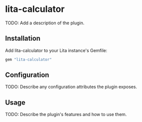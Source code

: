 # lita-calculator

TODO: Add a description of the plugin.

## Installation

Add lita-calculator to your Lita instance's Gemfile:

``` ruby
gem "lita-calculator"
```

## Configuration

TODO: Describe any configuration attributes the plugin exposes.

## Usage

TODO: Describe the plugin's features and how to use them.
